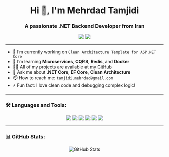 <h1 align="center">Hi 👋, I'm Mehrdad Tamjidi</h1>
<h3 align="center">A passionate .NET Backend Developer from Iran</h3>

<p align="center">
  <a href="https://mehrdadtamjidi.com/" target="_blank"><img src="https://img.shields.io/badge/Website-MehrdadTamjidi.com-blue?style=for-the-badge&logo=google-chrome" /></a>
  <a href="mailto:tamjidi.mehrdad@gmail.com"><img src="https://img.shields.io/badge/Email-tamjidi.mehrdad@gmail.com-red?style=for-the-badge&logo=gmail" /></a>
</p>

---

- 🔭 I’m currently working on `Clean Architecture Template for ASP.NET Core`
- 🌱 I’m learning **Microservices**, **CQRS**, **Redis**, and **Docker**
- 👨‍💻 All of my projects are available at [my GitHub](https://github.com/mehrdadtamjidi)
- 💬 Ask me about **.NET Core**, **EF Core**, **Clean Architecture**
- 📫 How to reach me: `tamjidi.mehrdad@gmail.com`
- ⚡ Fun fact: I love clean code and debugging complex logic!

---

### 🛠️ Languages and Tools:

<p align="center">
  <img src="https://img.shields.io/badge/CSharp-%23239120.svg?style=for-the-badge&logo=csharp&logoColor=white"/>
  <img src="https://img.shields.io/badge/.NET-512BD4?style=for-the-badge&logo=dotnet&logoColor=white"/>
  <img src="https://img.shields.io/badge/EFCore-6DB33F?style=for-the-badge"/>
  <img src="https://img.shields.io/badge/SQLServer-CC2927?style=for-the-badge&logo=microsoftsqlserver&logoColor=white"/>
  <img src="https://img.shields.io/badge/GitHub-181717?style=for-the-badge&logo=github&logoColor=white"/>
  <img src="https://img.shields.io/badge/Docker-2496ED?style=for-the-badge&logo=docker&logoColor=white"/>
</p>

---

### 📊 GitHub Stats:

<p align="center">
  <img src="https://github-readme-stats.vercel.app/api?username=mehrdadtamjidi&show_icons=true&theme=radical" alt="GitHub Stats" />
</p>
